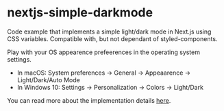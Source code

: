 # nextjs-simple-darkmode

Code example that implements a simple light/dark mode in Next.js using CSS variables. Compatible with, but not dependant of styled-components.

Play with your OS appearence prefeerences in the operating system settings.

- In macOS: System preferences → General → Appeaarence → Light/Dark/Auto Mode
- In Windows 10: Settings → Personalization → Colors → Light/Dark

You can read more about the implementation details [here](https://mamuso.dev/post/2021-03-27-dark-mode-nextjs-cssvars).
